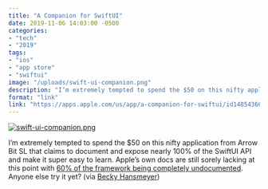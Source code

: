 ```yaml
---
title: "A Companion for SwiftUI"
date: 2019-11-06 14:03:00 -0500
categories: 
- "tech"
- "2019"
tags: 
- "ios"
- "app store"
- "swiftui"
image: "/uploads/swift-ui-companion.png"
description: "I’m extremely tempted to spend the $50 on this nifty application that claims to document and expose nearly 100% of the SwiftUI API and make it super easy to learn. Apple’s own docs are still sorely lacking at this point with 60% of the framework being completely undocumented. Anyone else try it yet?"
format: "link"
link: "https://apps.apple.com/us/app/a-companion-for-swiftui/id1485436674?ls=1&mt=12"
---
```


[![swift-ui-companion.png](/uploads/swift-ui-companion.png)](https://apps.apple.com/us/app/a-companion-for-swiftui/id1485436674?ls=1&mt=12)

I’m extremely tempted to spend the $50 on this nifty application from Arrow Bit SL that claims to document and expose nearly 100% of the SwiftUI API and make it super easy to learn. Apple’s own docs are still sorely lacking at this point with [60% of the framework being completely undocumented](https://nooverviewavailable.com). Anyone else try it yet? (via [Becky Hansmeyer](https://twitter.com/bhansmeyer/status/1192090820188557314))
